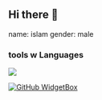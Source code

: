 ## Hi there 👋

name: islam
gender: male

### tools w Languages
 <img src="https://cdn.jsdelivr.net/gh/devicons/devicon@latest/icons/linux/linux-original.svg" />
 
[![GitHub WidgetBox](https://github-widgetbox.vercel.app/api/profile?username=b65t&data=followers,repositories,stars,commits&theme=darkmode)](https://github.com/Jurredr/github-widgetbox)
